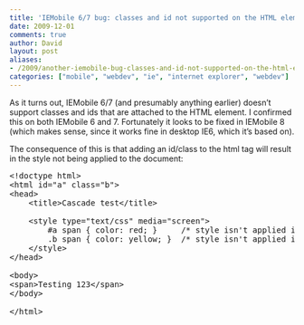 ```yaml
---
title: 'IEMobile 6/7 bug: classes and id not supported on the HTML element'
date: 2009-12-01
comments: true
author: David
layout: post
aliases:
- /2009/another-iemobile-bug-classes-and-id-not-supported-on-the-html-element
categories: ["mobile", "webdev", "ie", "internet explorer", "webdev"]
---
```

As it turns out, IEMobile 6/7 (and presumably anything earlier) doesn&#8217;t support classes and ids that are attached to the HTML element. I confirmed this on both IEMobile 6 and 7. Fortunately it looks to be fixed in IEMobile 8 (which makes sense, since it works fine in desktop IE6, which it&#8217;s based on).

The consequence of this is that adding an id/class to the html tag will result in the style not being applied to the document:

<pre name="code" class="html">&lt;!doctype html&gt;
&lt;html id="a" class="b"&gt;
&lt;head&gt;
	&lt;title&gt;Cascade test&lt;/title&gt;
	
	&lt;style type="text/css" media="screen"&gt;
		#a span { color: red; }     /* style isn't applied in IEMobile 6/7 */
		.b span { color: yellow; }  /* style isn't applied in IEMobile 6/7 */
	&lt;/style&gt;
&lt;/head&gt;

&lt;body&gt;
&lt;span&gt;Testing 123&lt;/span&gt;
&lt;/body&gt;

&lt;/html&gt;</pre>